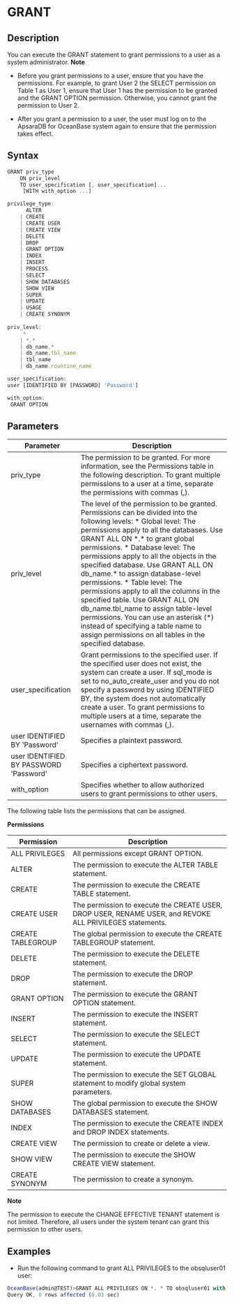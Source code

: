 GRANT 
==========================



Description 
--------------------

You can execute the GRANT statement to grant permissions to a user as a system administrator.
**Note**



* Before you grant permissions to a user, ensure that you have the permissions. For example, to grant User 2 the SELECT permission on Table 1 as User 1, ensure that User 1 has the permission to be granted and the GRANT OPTION permission. Otherwise, you cannot grant the permission to User 2.

  

* After you grant a permission to a user, the user must log on to the ApsaraDB for OceanBase system again to ensure that the permission takes effect.

  




Syntax 
---------------

```javascript
GRANT priv_type 
    ON priv_level 
    TO user_specification [, user_specification]... 
     [WITH with_option ...]

privilege_type:
      ALTER
    | CREATE
    | CREATE USER
    | CREATE VIEW
    | DELETE
    | DROP
    | GRANT OPTION
    | INDEX
    | INSERT
    | PROCESS
    | SELECT
    | SHOW DATABASES
    | SHOW VIEW
    | SUPER
    | UPDATE
    | USAGE
    | CREATE SYNONYM
    
priv_level: 
     *
    | *.*
    | db_name.* 
    | db_name.tbl_name
    | tbl_name
    | db_name.rountine_name

user_specification: 
user [IDENTIFIED BY [PASSWORD] 'Password'] 

with_option:
 GRANT OPTION
```



Parameters 
-------------------



|             **Parameter**              |                                                                                                                                                                                                                                                                                                                                                                                             **Description**                                                                                                                                                                                                                                                                                                                                                                                             |
|----------------------------------------|---------------------------------------------------------------------------------------------------------------------------------------------------------------------------------------------------------------------------------------------------------------------------------------------------------------------------------------------------------------------------------------------------------------------------------------------------------------------------------------------------------------------------------------------------------------------------------------------------------------------------------------------------------------------------------------------------------------------------------------------------------------------------------------------------------|
| priv_type                              | The permission to be granted. For more information, see the Permissions table in the following description. To grant multiple permissions to a user at a time, separate the permissions with commas (,).                                                                                                                                                                                                                                                                                                                                                                                                                                                                                                                                                                                |
| priv_level                             | The level of the permission to be granted. Permissions can be divided into the following levels: * Global level: The permissions apply to all the databases. Use GRANT ALL ON \*.\* to grant global permissions.   * Database level: The permissions apply to all the objects in the specified database. Use GRANT ALL ON db_name.\* to assign database-level permissions.   * Table level: The permissions apply to all the columns in the specified table. Use GRANT ALL ON db_name.tbl_name to assign table-level permissions.    You can use an asterisk (\*) instead of specifying a table name to assign permissions on all tables in the specified database. |
| user_specification                     | Grant permissions to the specified user. If the specified user does not exist, the system can create a user. If sql_mode is set to no_auto_create_user and you do not specify a password by using IDENTIFIED BY, the system does not automatically create a user.  To grant permissions to multiple users at a time, separate the usernames with commas (,).                                                                                                                                                                                                                                                                                                                                                                                                            |
| user IDENTIFIED BY 'Password'          | Specifies a plaintext password.                                                                                                                                                                                                                                                                                                                                                                                                                                                                                                                                                                                                                                                                                                                                                                         |
| user IDENTIFIED BY PASSWORD 'Password' | Specifies a ciphertext password.                                                                                                                                                                                                                                                                                                                                                                                                                                                                                                                                                                                                                                                                                                                                                                        |
| with_option                            | Specifies whether to allow authorized users to grant permissions to other users.                                                                                                                                                                                                                                                                                                                                                                                                                                                                                                                                                                                                                                                                                                                        |



The following table lists the permissions that can be assigned.

**Permissions** 


|  **Permission**   |                                             **Description**                                              |
|-------------------|----------------------------------------------------------------------------------------------------------|
| ALL PRIVILEGES    | All permissions except GRANT OPTION.                                                                     |
| ALTER             | The permission to execute the ALTER TABLE statement.                                                     |
| CREATE            | The permission to execute the CREATE TABLE statement.                                                    |
| CREATE USER       | The permission to execute the CREATE USER, DROP USER, RENAME USER, and REVOKE ALL PRIVILEGES statements. |
| CREATE TABLEGROUP | The global permission to execute the CREATE TABLEGROUP statement.                                        |
| DELETE            | The permission to execute the DELETE statement.                                                          |
| DROP              | The permission to execute the DROP statement.                                                            |
| GRANT OPTION      | The permission to execute the GRANT OPTION statement.                                                    |
| INSERT            | The permission to execute the INSERT statement.                                                          |
| SELECT            | The permission to execute the SELECT statement.                                                          |
| UPDATE            | The permission to execute the UPDATE statement.                                                          |
| SUPER             | The permission to execute the SET GLOBAL statement to modify global system parameters.                   |
| SHOW DATABASES    | The global permission to execute the SHOW DATABASES statement.                                           |
| INDEX             | The permission to execute the CREATE INDEX and DROP INDEX statements.                                    |
| CREATE VIEW       | The permission to create or delete a view.                                                               |
| SHOW VIEW         | The permission to execute the SHOW CREATE VIEW statement.                                                |
| CREATE SYNONYM    | The permission to create a synonym.                                                                      |




**Note**



The permission to execute the CHANGE EFFECTIVE TENANT statement is not limited. Therefore, all users under the system tenant can grant this permission to other users.

Examples 
-----------------

* Run the following command to grant ALL PRIVILEGES to the obsqluser01 user:




```javascript
OceanBase(admin@TEST)>GRANT ALL PRIVILEGES ON *. * TO obsqluser01 with grant option;
Query OK, 0 rows affected (0.03 sec)
```







